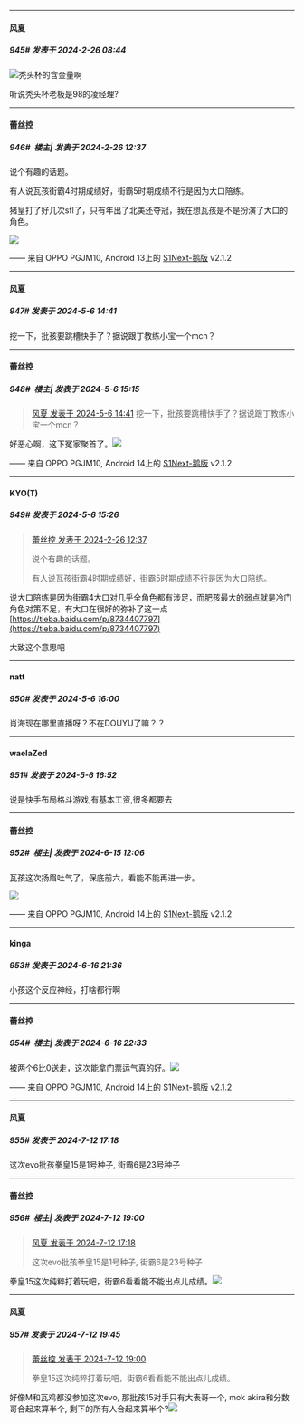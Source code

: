 ﻿
*****

####  风夏  
##### 945#       发表于 2024-2-26 08:44

<img src="https://static.saraba1st.com/image/smiley/face2017/067.png" referrerpolicy="no-referrer">秃头杯的含金量啊

听说秃头杯老板是98的凌经理?


*****

####  蕾丝控  
##### 946#         楼主| 发表于 2024-2-26 12:37

说个有趣的话题。

有人说瓦孩街霸4时期成绩好，街霸5时期成绩不行是因为大口陪练。

猪皇打了好几次sfl了，只有年出了北美还夺冠，我在想瓦孩是不是扮演了大口的角色。

<img src="https://static.saraba1st.com/image/smiley/face2017/037.png" referrerpolicy="no-referrer">

—— 来自 OPPO PGJM10, Android 13上的 [S1Next-鹅版](https://github.com/ykrank/S1-Next/releases) v2.1.2

*****

####  风夏  
##### 947#       发表于 2024-5-6 14:41

挖一下，批孩要跳槽快手了？据说跟丁教练小宝一个mcn？


*****

####  蕾丝控  
##### 948#         楼主| 发表于 2024-5-6 15:15

<blockquote><a href="httphttps://bbs.saraba1st.com/2b/forum.php?mod=redirect&amp;goto=findpost&amp;pid=64827247&amp;ptid=2089723" target="_blank">风夏 发表于 2024-5-6 14:41</a>
挖一下，批孩要跳槽快手了？据说跟丁教练小宝一个mcn？</blockquote>
好恶心啊，这下冤家聚首了。<img src="https://static.saraba1st.com/image/smiley/face2017/037.png" referrerpolicy="no-referrer">

—— 来自 OPPO PGJM10, Android 14上的 [S1Next-鹅版](https://github.com/ykrank/S1-Next/releases) v2.1.2


*****

####  KYO(T)  
##### 949#       发表于 2024-5-6 15:26

<blockquote><a href="httphttps://bbs.saraba1st.com/2b/forum.php?mod=redirect&amp;goto=findpost&amp;pid=64069542&amp;ptid=2089723" target="_blank">蕾丝控 发表于 2024-2-26 12:37</a>

说个有趣的话题。

有人说瓦孩街霸4时期成绩好，街霸5时期成绩不行是因为大口陪练。</blockquote>
说大口陪练是因为街霸4大口对几乎全角色都有涉足，而肥孩最大的弱点就是冷门角色对策不足，有大口在很好的弥补了这一点
[https://tieba.baidu.com/p/8734407797](https://tieba.baidu.com/p/8734407797)

大致这个意思吧


*****

####  natt  
##### 950#       发表于 2024-5-6 16:00

肖海现在哪里直播呀？不在DOUYU了嘛？？


*****

####  waelaZed  
##### 951#       发表于 2024-5-6 16:52

说是快手布局格斗游戏,有基本工资,很多都要去

*****

####  蕾丝控  
##### 952#         楼主| 发表于 2024-6-15 12:06

瓦孩这次扬眉吐气了，保底前六，看能不能再进一步。

<img src="https://static.saraba1st.com/image/smiley/face2017/037.png" referrerpolicy="no-referrer">

—— 来自 OPPO PGJM10, Android 14上的 [S1Next-鹅版](https://github.com/ykrank/S1-Next/releases) v2.1.2


*****

####  kinga  
##### 953#       发表于 2024-6-16 21:36

小孩这个反应神经，打啥都行啊


*****

####  蕾丝控  
##### 954#         楼主| 发表于 2024-6-16 22:33

被两个6比0送走，这次能拿门票运气真的好。<img src="https://static.saraba1st.com/image/smiley/face2017/037.png" referrerpolicy="no-referrer">

—— 来自 OPPO PGJM10, Android 14上的 [S1Next-鹅版](https://github.com/ykrank/S1-Next/releases) v2.1.2

*****

####  风夏  
##### 955#       发表于 2024-7-12 17:18

这次evo批孩拳皇15是1号种子, 街霸6是23号种子


*****

####  蕾丝控  
##### 956#         楼主| 发表于 2024-7-12 19:00

<blockquote><a href="httphttps://bbs.saraba1st.com/2b/forum.php?mod=redirect&amp;goto=findpost&amp;pid=65565352&amp;ptid=2089723" target="_blank">风夏 发表于 2024-7-12 17:18</a>

这次evo批孩拳皇15是1号种子, 街霸6是23号种子</blockquote>
拳皇15这次纯粹打着玩吧，街霸6看看能不能出点儿成绩。<img src="https://static.saraba1st.com/image/smiley/face2017/037.png" referrerpolicy="no-referrer">


*****

####  风夏  
##### 957#       发表于 2024-7-12 19:45

<blockquote><a href="httphttps://bbs.saraba1st.com/2b/forum.php?mod=redirect&amp;goto=findpost&amp;pid=65566454&amp;ptid=2089723" target="_blank">蕾丝控 发表于 2024-7-12 19:00</a>

拳皇15这次纯粹打着玩吧，街霸6看看能不能出点儿成绩。</blockquote>
好像M和瓦鸡都没参加这次evo, 那批孩15对手只有大表哥一个, mok akira和分数哥合起来算半个, 剩下的所有人合起来算半个?<img src="https://static.saraba1st.com/image/smiley/face2017/067.png" referrerpolicy="no-referrer">

